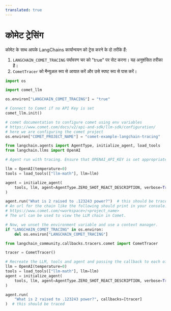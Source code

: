 ```yaml
---
translated: true
---
```


# कोमेट ट्रेसिंग

कोमेट के साथ आपके LangChains कार्यान्वयन को ट्रेस करने के दो तरीके हैं:

1. `LANGCHAIN_COMET_TRACING` पर्यावरण चर को "true" पर सेट करना। यह अनुशंसित तरीका है।
2. `CometTracer` को मैन्युअल रूप से आयात करें और उसे स्पष्ट रूप से पास करें।

```python
import os

import comet_llm

os.environ["LANGCHAIN_COMET_TRACING"] = "true"

# Connect to Comet if no API Key is set
comet_llm.init()

# comet documentation to configure comet using env variables
# https://www.comet.com/docs/v2/api-and-sdk/llm-sdk/configuration/
# here we are configuring the comet project
os.environ["COMET_PROJECT_NAME"] = "comet-example-langchain-tracing"

from langchain.agents import AgentType, initialize_agent, load_tools
from langchain.llms import OpenAI
```

```python
# Agent run with tracing. Ensure that OPENAI_API_KEY is set appropriately to run this example.

llm = OpenAI(temperature=0)
tools = load_tools(["llm-math"], llm=llm)
```

```python
agent = initialize_agent(
    tools, llm, agent=AgentType.ZERO_SHOT_REACT_DESCRIPTION, verbose=True
)

agent.run("What is 2 raised to .123243 power?")  # this should be traced
# An url for the chain like the following should print in your console:
# https://www.comet.com/<workspace>/<project_name>
# The url can be used to view the LLM chain in Comet.
```

```python
# Now, we unset the environment variable and use a context manager.
if "LANGCHAIN_COMET_TRACING" in os.environ:
    del os.environ["LANGCHAIN_COMET_TRACING"]

from langchain_community.callbacks.tracers.comet import CometTracer

tracer = CometTracer()

# Recreate the LLM, tools and agent and passing the callback to each of them
llm = OpenAI(temperature=0)
tools = load_tools(["llm-math"], llm=llm)
agent = initialize_agent(
    tools, llm, agent=AgentType.ZERO_SHOT_REACT_DESCRIPTION, verbose=True
)

agent.run(
    "What is 2 raised to .123243 power?", callbacks=[tracer]
)  # this should be traced
```
